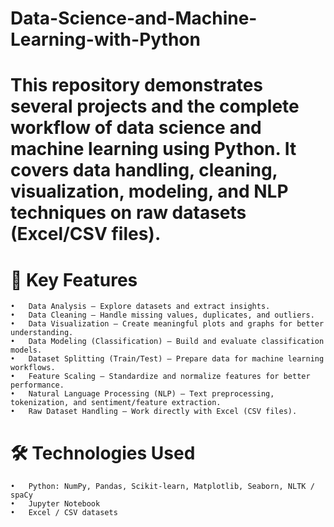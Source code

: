 # Data-Science-and-Machine-Learning-with-Python

# This repository demonstrates several projects and the complete workflow of data science and machine learning using Python. It covers data handling, cleaning, visualization, modeling, and NLP techniques on raw datasets (Excel/CSV files).

# 🚀 Key Features
	•	Data Analysis – Explore datasets and extract insights.
	•	Data Cleaning – Handle missing values, duplicates, and outliers.
	•	Data Visualization – Create meaningful plots and graphs for better understanding.
	•	Data Modeling (Classification) – Build and evaluate classification models.
	•	Dataset Splitting (Train/Test) – Prepare data for machine learning workflows.
	•	Feature Scaling – Standardize and normalize features for better performance.
	•	Natural Language Processing (NLP) – Text preprocessing, tokenization, and sentiment/feature extraction.
	•	Raw Dataset Handling – Work directly with Excel (CSV files).

# 🛠️ Technologies Used
	•	Python: NumPy, Pandas, Scikit-learn, Matplotlib, Seaborn, NLTK / spaCy
	•	Jupyter Notebook
	•	Excel / CSV datasets
